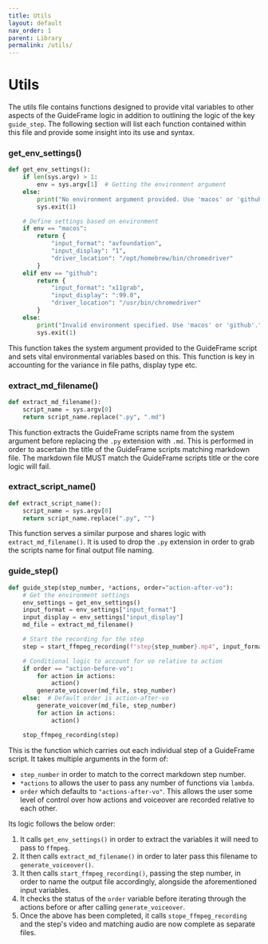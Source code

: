 ```yaml
---
title: Utils
layout: default
nav_order: 1
parent: Library
permalink: /utils/
---
```


# Utils
The utils file contains functions designed to provide vital variables to other aspects of the GuideFrame logic in addition to outlining the logic of the key `guide_step`. The following section will list each function contained within this file and provide some insight into its use and syntax.


### get_env_settings()
```python
def get_env_settings():
    if len(sys.argv) > 1:
        env = sys.argv[1]  # Getting the environment argument
    else:
        print("No environment argument provided. Use 'macos' or 'github'.")
        sys.exit(1)

    # Define settings based on environment
    if env == "macos":
        return {
            "input_format": "avfoundation",
            "input_display": "1",
            "driver_location": "/opt/homebrew/bin/chromedriver"
        }
    elif env == "github":
        return {
            "input_format": "x11grab",
            "input_display": ":99.0",
            "driver_location": "/usr/bin/chromedriver"
        }
    else:
        print("Invalid environment specified. Use 'macos' or 'github'.")
        sys.exit(1)
```
This function takes the system argument provided to the GuideFrame script and sets vital environmental variables based on this. This function is key in accounting for the variance in file paths, display type etc.


### extract_md_filename()
```python
def extract_md_filename():
    script_name = sys.argv[0]
    return script_name.replace(".py", ".md")
```
This function extracts the GuideFrame scripts name from the system argument before replacing the `.py` extension with `.md`. This is performed in order to ascertain the title of the GuideFrame scripts matching markdown file. The markdown file MUST match the GuideFrame scripts title or the core logic will fail.


### extract_script_name()
```python
def extract_script_name():
    script_name = sys.argv[0]
    return script_name.replace(".py", "")
```
This function serves a similar purpose and shares logic with `extract_md_filename()`. It is used to drop the `.py` extension in order to grab the scripts name for final output file naming.


### guide_step()
```python
def guide_step(step_number, *actions, order="action-after-vo"):
    # Get the environment settings
    env_settings = get_env_settings()
    input_format = env_settings["input_format"]
    input_display = env_settings["input_display"]
    md_file = extract_md_filename()

    # Start the recording for the step
    step = start_ffmpeg_recording(f"step{step_number}.mp4", input_format, input_display)

    # Conditional logic to account for vo relative to action
    if order == "action-before-vo":
        for action in actions:
            action()
        generate_voicover(md_file, step_number)
    else:  # Default order is action-after-vo
        generate_voicover(md_file, step_number)
        for action in actions:
            action()

    stop_ffmpeg_recording(step)
```
This is the function which carries out each individual step of a GuideFrame script. It takes multiple arguments in the form of:
* `step_number` in order to match to the correct markdown step number.
* `*actions` to allows the user to pass any number of functions via `lambda`.
* `order` which defaults to `"actions-after-vo"`. This allows the user some level of control over how actions and voiceover are recorded relative to each other.

Its logic follows the below order:
1. It calls `get_env_settings()` in order to extract the variables it will need to pass to `ffmpeg`.
2. It then calls `extract_md_filename()` in order to later pass this filename to `generate_voiceover()`. 
3. It then calls `start_ffmpeg_recording()`, passing the step number, in order to name the output file accordingly, alongside the aforementioned input variables.
4. It checks the status of the `order` variable before iterating through the actions before or after calling `generate_voiceover`.
5. Once the above has been completed, it calls `stope_ffmpeg_recording` and the step's video and matching audio are now complete as separate files.







